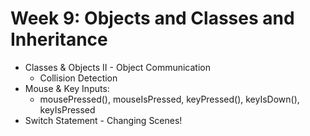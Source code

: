 
# Week 9: Objects and Classes and Inheritance

* Classes & Objects II - Object Communication
	* Collision Detection
* Mouse & Key Inputs:
	* mousePressed(), mouseIsPressed, keyPressed(), keyIsDown(), keyIsPressed
* Switch Statement - Changing Scenes!



